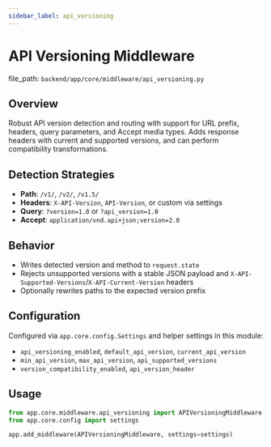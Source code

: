 ```yaml
---
sidebar_label: api_versioning
---
```


# API Versioning Middleware

  file_path: `backend/app/core/middleware/api_versioning.py`

## Overview

Robust API version detection and routing with support for URL prefix, headers,
query parameters, and Accept media types. Adds response headers with current
and supported versions, and can perform compatibility transformations.

## Detection Strategies

- **Path**: `/v1/`, `/v2/`, `/v1.5/`
- **Headers**: `X-API-Version`, `API-Version`, or custom via settings
- **Query**: `?version=1.0` or `?api_version=1.0`
- **Accept**: `application/vnd.api+json;version=2.0`

## Behavior

- Writes detected version and method to `request.state`
- Rejects unsupported versions with a stable JSON payload and
`X-API-Supported-Versions`/`X-API-Current-Version` headers
- Optionally rewrites paths to the expected version prefix

## Configuration

Configured via `app.core.config.Settings` and helper settings in this module:

- `api_versioning_enabled`, `default_api_version`, `current_api_version`
- `min_api_version`, `max_api_version`, `api_supported_versions`
- `version_compatibility_enabled`, `api_version_header`

## Usage

```python
from app.core.middleware.api_versioning import APIVersioningMiddleware
from app.core.config import settings

app.add_middleware(APIVersioningMiddleware, settings=settings)
```

